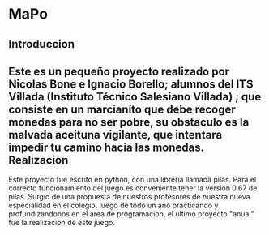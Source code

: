 MaPo
====

Introduccion
------------

Este es un pequeño proyecto realizado por Nicolas Bone e Ignacio Borello; alumnos del ITS Villada (Instituto Técnico Salesiano Villada) ; que consiste en un marcianito que debe recoger monedas para no ser pobre, su obstaculo es la malvada aceituna vigilante, que intentara impedir tu camino hacia las monedas. 
Realizacion
-----------
Este proyecto fue escrito en python, con una libreria llamada pilas. Para el correcto funcionamiento del juego es conveniente tener la version 0.67 de pilas. Surgio de una propuesta de nuestros profesores de nuestra nueva especialidad en el colegio, luego de todo un año practicando y profundizandonos en el area de programacion, el ultimo proyecto "anual" fue la realizacion de este juego.
